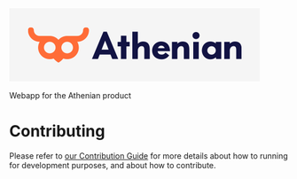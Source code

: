 <img src=".github/logo-grey.png" />

Webapp for the Athenian product

# Contributing

Please refer to [our Contribution Guide](docs/CONTRIBUTING.md) for more details about how to running for development purposes, and about how to contribute.
